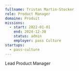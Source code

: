 ```yaml
---
fullname: Tristan Martin-Stocker
role: Product Manager
domaine: Produit
missions:
  - start: 2022-01-01
    end: 2024-12-30
    status: admin
    employer: pass Culture
startups:
  - pass-culture
---
```


Lead Product Manager
